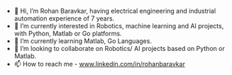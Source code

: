 - 👋 Hi, I’m Rohan Baravkar, having electrical engineering and industrial automation experience of 7 years.
- 👀 I’m currently interested in Robotics, machine learning and AI projects, with Python, Matlab or Go platforms.
- 🌱 I’m currently learning Matlab, Go Languages. 
- 💞️ I’m looking to collaborate on Robotics/ AI projects based on Python or Matlab. 
- 📫 How to reach me - www.linkedin.com/in/rohanbaravkar

<!---
rohanbaravkar4/rohanbaravkar4 is a ✨ special ✨ repository because its `README.md` (this file) appears on your GitHub profile.
You can click the Preview link to take a look at your changes.
--->

